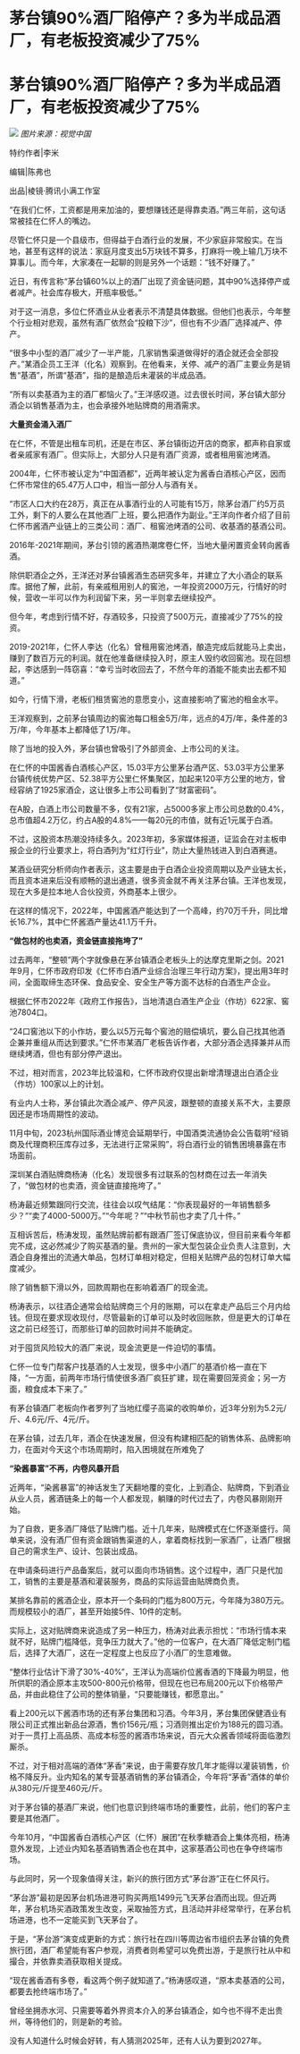 # 茅台镇90%酒厂陷停产？多为半成品酒厂，有老板投资减少了75%

# 茅台镇90%酒厂陷停产？多为半成品酒厂，有老板投资减少了75%

![](https://inews.gtimg.com/news_bt/OjPEaO1tGHP2__3OadjA2d1MZhqj01BJ4UXc4WMjTOMu8AA/1000)
_图片来源：视觉中国_

特约作者|李米

编辑|陈弗也

出品|棱镜·腾讯小满工作室

“在我们仁怀，工资都是用来加油的，要想赚钱还是得靠卖酒。”两三年前，这句话常被挂在仁怀人的嘴边。

尽管仁怀只是一个县级市，但得益于白酒行业的发展，不少家庭非常殷实。在当地，甚至有这样的说法：家庭月度支出5万块钱不算多，打麻将一晚上输几万块不算事儿。而今年，大家凑在一起聊的则是另外一个话题：“钱不好赚了。”

近日，有传言称“茅台镇60%以上的酒厂出现了资金链问题，其中90%选择停产或者减产。社会库存极大，开瓶率极低。”

对于这一消息，多位仁怀酒业从业者表示不清楚具体数据。但他们也表示，今年整个行业相对悲观，虽然有酒厂依然会“投粮下沙”，但也有不少酒厂选择减产、停产。

“很多中小型的酒厂减少了一半产能，几家销售渠道做得好的酒企就还会全部投产。”某酒企员工王洋（化名）观察到。在他看来，关停、减产的酒厂主要业务是销售“基酒”，所谓“基酒”，指的是酿造后未灌装的半成品酒。

“所有以卖基酒为主的酒厂都恼火了。”王洋感叹道。过去很长时间，茅台镇大部分酒企以销售基酒为主，也会承接外地贴牌商的用酒需求。

**大量资金涌入酒厂**

在仁怀，不管是出租车司机，还是在市区、茅台镇街边开店的商家，都声称自家或者亲戚家有酒厂。但实际上，大部分人只是有酒厂资源，或者租用窖池烤酒。

2004年，仁怀市被认定为“中国酒都”，近两年被认定为酱香白酒核心产区，因而仁怀市常住的65.47万人口中，相当一部分人与酒有关。

“市区人口大约在28万，真正在从事酒行业的人可能有15万，除茅台酒厂约5万员工外，剩下的人要么在其他酒厂上班，要么把酒作为副业。”王洋向作者介绍了目前仁怀市酱酒产业链上的三类公司：酒厂、租窖池烤酒的公司、收基酒的基酒公司。

2016年-2021年期间，茅台引领的酱酒热潮席卷仁怀，当地大量闲置资金转向酱香酒。

除供职酒企之外，王洋还对茅台镇酱酒生态研究多年，并建立了大小酒企的联系库。据他了解，此前，有亲戚租用别人的窖池，一年投资2000万元，行情好的时候，营收一半可以作为利润留下来，另一半则拿去继续投产。

但今年，考虑到行情不好，存酒较多，只投资了500万元，直接减少了75%的投资。

2019-2021年，仁怀人李达（化名）曾租用窖池烤酒，酿造完成后就能马上卖出，赚到了数百万元的利润。就在他准备继续投入时，原主人毁约收回窖池。现在回想起，李达感到一阵窃喜：“幸亏当时收回去了，不然今年的酒能不能卖出去都不知道。”

如今，行情下滑，老板们租赁窖池的意愿变小，这直接影响了窖池的租金水平。

王洋观察到，之前茅台镇周边的窖池每口租金5万/年，远点的4万/年，条件差的3万/年，今年基本上都降低了1万/年。

除了当地的投入外，茅台镇也曾吸引了外部资金、上市公司的关注。

在仁怀的中国酱香白酒核心产区，15.03平方公里茅台酒产区、53.03平方公里茅台镇传统优势产区、52.38平方公里仁怀集聚区，加起来120平方公里的地方，曾经容纳了1925家酒企，这让很多上市公司看到了“财富密码”。

在A股，白酒上市公司数量不多，仅有21家，占5000多家上市公司总数的0.4%，总市值超4.2万亿，约占A股的4.8%——每20元的市值，就有近1元属于白酒。

不过，这股资本热潮没持续多久。2023年初，多家媒体报道，证监会在对主板申报企业的行业要求上，将白酒列为“红灯行业”，防止大量热钱进入到白酒赛道。

某酒业研究分析师向作者表示，这主要是由于白酒企业投资周期以及产业链太长，而且资本进来后没有顺畅的退出通道，很多资金就不再关注茅台镇。王洋也发现，现在大多是拉本地人合伙投资，外商基本上很少。

在这样的情况下，2022年，中国酱酒产能达到了一个高峰，约70万千升，同比增长16.7%，其中仁怀酱酒产量达41.1万千升。

**“做包材的也卖酒，资金链直接拖垮了”**

过去两年，“整顿”两个字就像悬在茅台镇酒企老板头上的达摩克里斯之剑。2021年9月，仁怀市政府印发《仁怀市白酒产业综合治理三年行动方案》，提出用3年时间，全面取缔生态环保、食品安全、安全生产等方面不达标的白酒生产企业。

根据仁怀市2022年《政府工作报告》，当地清退白酒生产企业（作坊）622家、窖池7804口。

“24口窖池以下的小作坊，要么以5万元每个窖池的赔偿填坑，要么自己找其他酒企兼并重组从而达到要求。”仁怀市某酒厂老板告诉作者，大部分酒企选择兼并从而继续烤酒，但也有部分停产退出。

不过，相对而言，2023年比较温和，仁怀市政府仅提出新增清理退出白酒企业（作坊）100家以上的计划。

有业内人士称，茅台镇此次酒企减产、停产风波，跟整顿的直接关系不大，主要原因还是市场周期性的波动。

11月中旬，2023杭州国际酒业博览会延期举行，中国酒类流通协会公告载明“经销商及代理商积压库存过多，无法进行正常采购”，将白酒行业的销售困境暴露在市场面前。

深圳某白酒贴牌商杨涛（化名）发现很多有过联系的包材商在过去一年消失了，“做包材的也卖酒，资金链直接拖垮了。”

杨涛最近频繁跟同行交流，往往会以叹气结尾：“你表现最好的一年销售额多少？”“卖了4000-5000万。”“今年呢？”“中秋节前也才卖了几十件。”

互相诉苦后，杨涛发现，虽然贴牌前都有跟酒厂签订保底协议，但目前来看今年都完不成，这必然减少了购买基酒的量。贵州的一家大型包装企业负责人注意到，大酒企自身推出的流通大单品，包材订单相对稳定，但相关贴牌产品的包材订单大幅度减少。

除了销售额下滑以外，回款周期也在影响着酒厂的现金流。

杨涛表示，以往酒企通常会给贴牌商三个月的账期，可以在拿走产品后三个月内给钱。但现在要求现收现付，尽管最新的订单可以及时收回账款，但是更大的订单在这之前已经签订，而那些订单的回款时间并不能确定。

对于囤货风险较大的酒厂来说，现金流更是一件迫切的事情。

仁怀一位专门帮客户找基酒的人士发现，很多中小酒厂的基酒价格一直在下降，“一方面，前两年市场行情使很多酒厂疯狂扩建，现在需要回笼资金；另一方面，粮食成本下来了。”

有茅台镇酒厂老板向作者罗列了当地红缨子高粱的收购单价，近3年分别为5.2元/斤、4.6元/斤、4元/斤。

在茅台镇，过去几年，酒企在快速发展，但没有构建相匹配的销售体系、品牌影响力，在面对今天这个市场周期时，陷入困境就在所难免了

**“染酱暴富”不再，内卷风暴开启**

近两年，“染酱暴富”的神话发生了天翻地覆的变化，上到酒企、贴牌商，下到酒业从业人员，酱酒链条上的每一个人都发现，躺赚的时代过去了，内卷风暴刚刚开始。

为了自救，更多酒厂降低了贴牌门槛。近十几年来，贴牌模式在仁怀逐渐盛行。简单来说，没有酒厂但有资金跟销售渠道的人，拿着商标找到一家酒厂，让酒厂根据自己的需求生产、设计、包装出成品。

在申请条码进行产品备案后，就可以面向市场销售。这个过程中，酒厂只是代加工，销售的主要是基酒和灌装服务，商品的实际运营由贴牌商负责。

某排名靠前的酱酒企业，原本开一个条码的门槛为800万元，今年降为380万元。而规模较小的酒厂，甚至开始接5件、10件的定制。

实际上，这对贴牌商来说造成了另一种压力，杨涛对此表示担忧：“市场行情本来就不好，贴牌门槛降低，竞争压力就大了。”他的一位客户，在大酒厂降低定制门槛后，选择了大酒厂，这在一定程度上也反应了小酒厂的生意难做。

“整体行业估计下滑了30%-40%”，王洋认为高端价位酱香酒的下降最为明显，他所供职的酒企原本主攻500-800元价格带，但现在也已布局200元以下价格带产品，并由此稳住了公司的整体销量，“只要能赚钱，都愿意出。”

看上200元以下酱酒市场的还有茅台集团和习酒。今年3月，茅台集团保健酒业有限公司正式推出新品台源酒，售价156元/瓶；习酒则推出定价为188元的圆习酒。对于一贯打上高品质、高成本标签的酱酒市场来说，百元大众酱香领域将面临激烈厮杀。

不过，对于相对高端的酒体“茅香”来说，由于需要存放几年才能得以灌装销售，价格不降反升。业内知名的某专营基酒销售的茅台镇酒企，今年将“茅香”酒体的单价从380元/斤提至460元/斤。

对于茅台镇的基酒厂来说，他们也意识到终端市场的重要性，此前，他们的客户主要是其他酒厂。

今年10月，“中国酱香白酒核心产区（仁怀）展团”在秋季糖酒会上集体亮相，杨涛意外发现，上述业内知名基酒销售酒企也在其中，这家基酒公司也在争夺终端市场。

与此同时，另一个现象值得关注，新兴的旅行团方式“茅台游”正在仁怀风行。

“茅台游”最初是因茅台机场进港可购买两瓶1499元飞天茅台酒而出现。但近两年，茅台机场买酒政策发生改变，采取抽签方式，且活动并非经常举行，在茅台机场进港，也不一定能买到飞天茅台了。

于是，“茅台游”演变成更新的方式：旅行社在四川等周边省市组织去茅台镇的免费旅行团，酒厂希望能有客户参观，消费者则希望可以免费出游，于是旅行社从中和撮合，并依靠卖酒获取相关提成。

“现在酱香酒有多卷，看这两个例子就知道了。”杨涛感叹道，“原本卖基酒的公司，都要去抢终端市场了。”

曾经坐拥赤水河、只需要等着外界资本介入的茅台镇酒企，如今也不得不走出贵州，等待他们的，则是新的考验。

没有人知道什么时候会好转，有人猜测2025年，还有人认为要到2027年。


